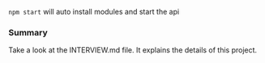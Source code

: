 `npm start` will auto install modules and start the api

### Summary
Take a look at the INTERVIEW.md file. It explains
the details of this project.
